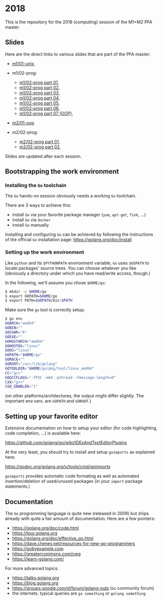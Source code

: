 # 2018

This is the repository for the 2018 (computing) session of the M1+M2 PFA master.

## Slides

Here are the direct links to various slides that are part of the PFA master:

- [m1/01-unix](https://talks.godoc.org/github.com/master-pfa-info/2018/m1/01-unix/talk.slide),
- m1/02-prog:
  - [m1/02-prog part 01](https://talks.godoc.org/github.com/master-pfa-info/2018/m1/02-prog/part-01.slide),
  - [m1/02-prog part 02](https://talks.godoc.org/github.com/master-pfa-info/2018/m1/02-prog/part-02.slide),
  - [m1/02-prog part 03](https://talks.godoc.org/github.com/master-pfa-info/2018/m1/02-prog/part-03.slide),
  - [m1/02-prog part 04](https://talks.godoc.org/github.com/master-pfa-info/2018/m1/02-prog/part-04.slide),
  - [m1/02-prog part 05](https://talks.godoc.org/github.com/master-pfa-info/2018/m1/02-prog/part-05.slide),
  - [m1/02-prog part 06](https://talks.godoc.org/github.com/master-pfa-info/2018/m1/02-prog/part-06.slide),
  - [m1/02-prog part 07 (OOP)](https://talks.godoc.org/github.com/master-pfa-info/2018/m1/02-prog/part-07.slide),

- [m2/01-oop](https://talks.godoc.org/github.com/master-pfa-info/2018/m2/01-oop/part-01.slide)
- m2/02-prog:
  - [m2/02-prog part 01](https://talks.godoc.org/github.com/master-pfa-info/2018/m2/02-prog/part-01.slide),
  - [m2/02-prog part 02](https://talks.godoc.org/github.com/master-pfa-info/2018/m2/02-prog/part-02.slide),

Slides are updated after each session.

## Bootstrapping the work environment

### Installing the `Go` toolchain

The `Go` hands-on session obviously needs a working `Go` toolchain.

There are 3 ways to achieve this:
- install `Go` via your favorite package manager (`yum`, `apt-get`, `fink`, ...)
- install `Go` via `docker`
- install `Go` manually.

Installing and configuring `Go` can be achieved by following the instructions of the official `Go` installation page: https://golang.org/doc/install

### Setting up the work environment

Like `python` and its `$PYTHONPATH` environment variable, `Go` uses
`$GOPATH` to locate packages' source trees.
You can choose whatever you like (obviously a directory under which
you have read/write access, though.)

In the following, we'll assume you chose `$HOME/go`:

```sh
$ mkdir -p $HOME/go
$ export GOPATH=$HOME/go
$ export PATH=$GOPATH/bin:$PATH
```

Make sure the `go` tool is correctly setup:

```sh
$ go env
GOARCH="amd64"
GOBIN=""
GOCHAR="6"
GOEXE=""
GOHOSTARCH="amd64"
GOHOSTOS="linux"
GOOS="linux"
GOPATH="$HOME/go"
GORACE=""
GOROOT="/usr/lib/golang"
GOTOOLDIR="$HOME/go/pkg/tool/linux_amd64"
CC="gcc"
GOGCCFLAGS="-fPIC -m64 -pthread -fmessage-length=0"
CXX="g++"
CGO_ENABLED="1"
```

(on other platforms/architectures, the output might differ
slightly. The important env.vars. are `GOPATH` and `GOROOT`.)

## Setting up your favorite editor

Extensive documentation on how to setup your editor (for code
highlighting, code completion, ...) is available here:

 https://github.com/golang/go/wiki/IDEsAndTextEditorPlugins

At the very least, you should try to install and setup `goimports` as
explained here:

 https://godoc.org/golang.org/x/tools/cmd/goimports

`goimports` provides automatic code formating as well as automated
insertion/deletion of used/unused packages (in your `import` package
statements.)

## Documentation

The `Go` programming language is quite new (released in 2009) but
ships already with quite a fair amount of documentation.
Here are a few pointers:

- https://golang.org/doc/code.html
- https://tour.golang.org
- https://golang.org/doc/effective_go.html
- https://dave.cheney.net/resources-for-new-go-programmers
- https://gobyexample.com
- https://greatercommons.com/cwg
- https://learn-golang.com/

For more advanced topics:

- https://talks.golang.org
- https://blog.golang.org
- https://groups.google.com/d/forum/golang-nuts (`Go` community forum)
- the internets. typical queries are `go something` or `golang something`
